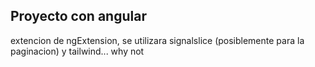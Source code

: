 ## Proyecto con angular

extencion de ngExtension, se utilizara signalslice (posiblemente para la paginacion)
y tailwind... why not
